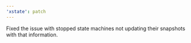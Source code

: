 ```yaml
---
'xstate': patch
---
```


Fixed the issue with stopped state machines not updating their snapshots with that information.
